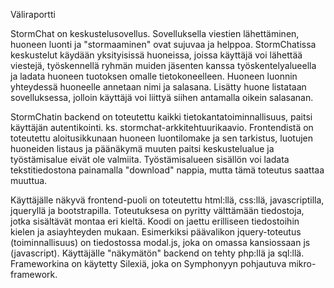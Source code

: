 Väliraportti

StormChat on keskustelusovellus. Sovelluksella viestien lähettäminen, huoneen luonti ja "stormaaminen" ovat sujuvaa ja helppoa. StormChatissa keskustelut käydään yksityisissä huoneissa, joissa käyttäjä voi lähettää viestejä, työskennellä ryhmän muiden jäsenten kanssa työskentelyalueella ja ladata huoneen tuotoksen omalle tietokoneelleen. Huoneen luonnin yhteydessä huoneelle annetaan nimi ja salasana. Lisätty huone listataan sovelluksessa, jolloin käyttäjä voi liittyä siihen antamalla oikein salasanan.

StormChatin backend on toteutettu kaikki tietokantatoiminnallisuus, paitsi käyttäjän autentikointi. ks. stormchat-arkkitehtuurikaavio. Frontendistä on toteutettu aloitusikkunaan huoneen luontilomake ja sen tarkistus, luotujen huoneiden listaus ja päänäkymä muuten paitsi keskustelualue ja työstämisalue eivät ole valmiita. Työstämisalueen sisällön voi ladata tekstitiedostona painamalla "download" nappia, mutta tämä toteutus saattaa muuttua. 

Käyttäjälle näkyvä frontend-puoli on toteutettu html:llä, css:llä, javascriptilla, jqueryllä ja bootstrapilla. Toteutuksesa on pyritty välttämään tiedostoja, jotka sisältävät montaa eri kieltä. Koodi on jaettu erilliseen tiedostoihin kielen ja asiayhteyden mukaan. Esimerkiksi päävalikon jquery-toteutus (toiminnallisuus) on tiedostossa modal.js, joka on omassa kansiossaan js (javascript). Käyttäjälle "näkymätön" backend on tehty php:llä ja sql:llä. Frameworkina on käytetty Silexiä, joka on Symphonyyn pohjautuva mikro-framework.


